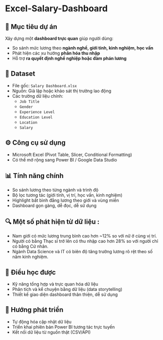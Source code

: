 # Excel-Salary-Dashboard


## 📌 Mục tiêu dự án
Xây dựng một **dashboard trực quan** giúp người dùng:
- So sánh mức lương theo **ngành nghề, giới tính, kinh nghiệm, học vấn**
- Phát hiện các xu hướng **phân hóa thu nhập**
- Hỗ trợ **ra quyết định nghề nghiệp hoặc đàm phán lương**

## 📁 Dataset
- File gốc: `Salary Dashboard.xlsx`
- Nguồn: Giả lập hoặc khảo sát thị trường lao động
- Các trường dữ liệu chính:
  - `Job Title`
  - `Gender`
  - `Experience Level`
  - `Education Level`
  - `Location`
  - `Salary`

## ⚙️ Công cụ sử dụng
- Microsoft Excel (Pivot Table, Slicer, Conditional Formatting)
- Có thể mở rộng sang Power BI / Google Data Studio

## 📊 Tính năng chính
- So sánh lương theo từng ngành và trình độ
- Bộ lọc tương tác (giới tính, vị trí, học vấn, kinh nghiệm)
- Highlight bất bình đẳng lương theo giới và vùng miền
- Dashboard gọn gàng, dễ đọc, dễ sử dụng

## 🔍 Một số phát hiện từ dữ liệu :
- Nam giới có mức lương trung bình cao hơn ~12% so với nữ ở cùng vị trí.
- Người có bằng Thạc sĩ trở lên có thu nhập cao hơn 28% so với người chỉ có bằng Cử nhân.
- Ngành Data Science và IT có biên độ tăng trưởng lương rõ rệt theo số năm kinh nghiệm.

## 🧠 Điều học được
- Kỹ năng tổng hợp và trực quan hóa dữ liệu
- Phân tích và kể chuyện bằng dữ liệu (data storytelling)
- Thiết kế giao diện dashboard thân thiện, dễ sử dụng

## 🚀 Hướng phát triển
- Tự động hóa cập nhật dữ liệu
- Triển khai phiên bản Power BI tương tác trực tuyến
- Kết nối dữ liệu từ nguồn thật (CSV/API)
